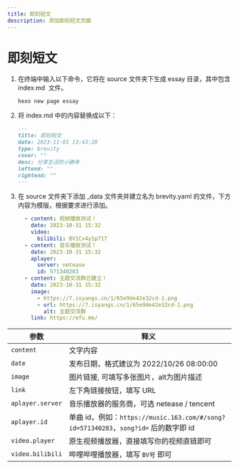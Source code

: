 ```yaml
---
title: 即刻短文
description: 添加即刻短文页面
---
```


# 即刻短文

1. 在终端中输入以下命令，它将在 source 文件夹下生成 essay 目录，其中包含 index.md ​ 文件。
   ```shell
   hexo new page essay
   ```
2. 将 index.md 中的内容替换成以下：
   ```markdown
   ---
   title: 即刻短文
   date: 2023-11-01 13:43:20
   type: brevity
   cover: ""
   desc: 分享生活的小确幸
   leftend: ""
   rightend: ""
   ---
   ```
3. 在 source 文件夹下添加 \_data 文件夹并建立名为 brevity.yaml 的文件，下方内容为模版，根据要求进行添加。
   ```yaml
     - content: 视频播放测试！
       date: 2023-10-31 15:32
       video:
         bilibili: BV1Cv4y1p717
     - content: 音乐播放测试！
       date: 2023-10-31 15:32
       aplayer:
         server: netease
         id: 571340283
     - content: 主题交流群已建立！
       date: 2023-10-31 15:32
       image:
         - https://7.isyangs.cn/1/65e9de42e32cd-1.png
         - url: https://7.isyangs.cn/1/65e9de42e32cd-1.png
           alt: 主题交流群
       link: https://efu.me/
   ```

| 参数             | 释义                                                                                 |
| ---------------- | ------------------------------------------------------------------------------------ |
| `content`        | 文字内容                                                                             |
| `date`           | 发布日期，格式建议为 2022/10/26 08:00:00                                             |
| `image`          | 图片链接, 可填写多张图片，alt为图片描述                                               |
| `link`           | 左下角链接按钮，填写 URL                                                             |
| `aplayer.server` | 音乐播放器的服务商，可选 netease / tencent                                           |
| `aplayer.id`     | 单曲 id，例如：`https://music.163.com/#/song?id=571340283`，`song?id=` 后的数字即 id |
| `video.player`   | 原生视频播放器，直接填写你的视频直链即可                                             |
| `video.bilibili` | 哔哩哔哩播放器，填写 `BV号` 即可                                                     |
